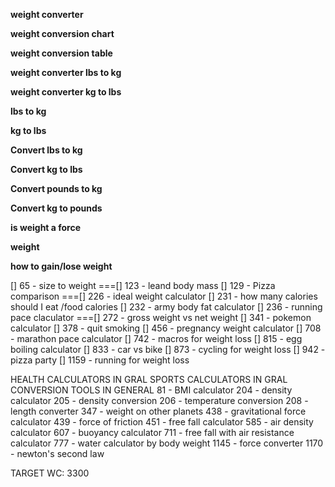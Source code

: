 **weight converter**

**weight conversion chart**

**weight conversion table**

**weight converter lbs to kg**

**weight converter kg to lbs**

**lbs to kg**
          
**kg to lbs**

**Convert lbs to kg**

**Convert kg to lbs**

**Convert pounds to kg**

**Convert kg to pounds**

**is weight a force**

**weight**

**how to gain/lose weight**


[] 65 - size to weight
===[] 123 - leand body mass
[] 129 - Pizza comparison
===[] 226 - ideal weight calculator
[] 231 - how many calories should I eat /food calories
[] 232 - army body fat calculator
[] 236 - running pace claculator
===[] 272 - gross weight vs net weight
[] 341 - pokemon calculator
[] 378 - quit smoking
[] 456 - pregnancy weight calculator
[] 708 - marathon pace calculator
[] 742 - macros for weight loss
[] 815 - egg boiling calculator
[] 833 - car vs bike
[] 873 - cycling for weight loss
[] 942 - pizza party
[] 1159 - running for weight loss



HEALTH CALCULATORS IN GRAL
SPORTS CALCULATORS IN GRAL
CONVERSION TOOLS IN GENERAL
81 - BMI calculator
204 - density calculator
205 - density conversion
206 - temperature conversion
208 - length converter
347 - weight on other planets
438 - gravitational force calculator
439 - force of friction
451 - free fall calculator
585 - air density calculator
607 - buoyancy calculator
711 - free fall with air resistance calculator
777 - water calculator by body weight
1145 - force converter
1170 - newton's second law

TARGET WC: 3300
